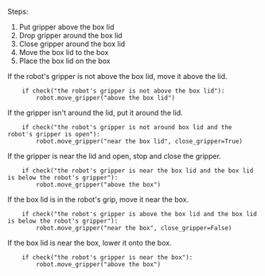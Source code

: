 

Steps:
1. Put gripper above the box lid
2. Drop gripper around the box lid
3. Close gripper around the box lid
4. Move the box lid to the box
5. Place the box lid on the box

If the robot's gripper is not above the box lid, move it above the lid.
```
    if check("the robot's gripper is not above the box lid"):
        robot.move_gripper("above the box lid")
```

If the gripper isn't around the lid, put it around the lid.
```
    if check("the robot's gripper is not around box lid and the robot's gripper is open"):
        robot.move_gripper("near the box lid", close_gripper=True)
```

If the gripper is near the lid and open, stop and close the gripper.
```
    if check("the robot's gripper is near the box lid and the box lid is below the robot's gripper"):
        robot.move_gripper("above the box")
```

If the box lid is in the robot's grip, move it near the box.
```
    if check("the robot's gripper is above the box lid and the box lid is below the robot's gripper"):
        robot.move_gripper("near the box", close_gripper=False)
```

If the box lid is near the box, lower it onto the box.
```
    if check("the robot's gripper is near the box"):
        robot.move_gripper("above the box")
```